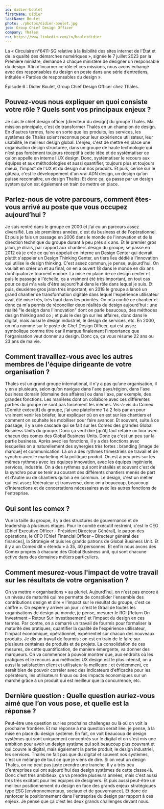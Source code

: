 ```yaml
---
id: didier-boulet
firstName: Didier
lastName: Boulet
photo: ./photos/didier-boulet.jpg
job: Group Chief Design Officer
company: Thales
rs: https://www.linkedin.com/in/bouletdidier
---
```


<p class="fr-text--lead">La «&nbsp;Circulaire n°6411-SG relative à la lisibilité des sites internet de l'État et de la qualité des démarches numériques&nbsp;», signée le 7 juillet 2023 par la Première ministre, demande à chaque ministère de désigner un responsable du design. Afin d’incarner ce rôle et ces missions, nous avons échangé avec des responsables du design en poste dans une série d’entretiens, intitulée «&nbsp;Paroles de responsables du design&nbsp;».</p><p class="fr-text--lead">Épisode 6&nbsp;: Didier Boulet, <span lang="en">Group Chief Design Officer</span> chez Thales.</p>


<h2 class="fr-h6">Pouvez-vous nous expliquer en quoi consiste votre rôle&nbsp;? Quels sont vos principaux enjeux&nbsp;?</h2>

Je suis le chief design officer [directeur du design] du groupe Thalès. Ma mission principale, c'est de transformer Thalès en un champion de design. En d'autres termes, faire en sorte que les produits, les services, les systèmes de Thalès soient reconnus pour leur expérience utilisateur, leur usabilité, le meilleur design global. L'enjeu, c'est de mettre en place une organisation design structurée, dans un groupe de haute technologie qui n’est pas forcément toujours réceptif à cette idée et de systématiser ce qu'on appelle en interne l'UX design. Donc, systématiser le recours aux équipes et aux méthodologies et aussi quantifier, toujours plus et toujours mieux, l'impact de l'UX et du design sur nos produits. Et puis, cerise sur le gâteau, c'est le développement d'un vrai ADN design, un design qu'on puisse reconnaître, un design Thalès. Et donc ça, ça passe par un design system qu'on est également en train de mettre en place.


<h2 class="fr-h6">Parlez-nous de votre parcours, comment êtes-vous arrivé au poste que vous occupez aujourd’hui&nbsp;?</h2>

Je suis rentré dans le groupe en 2000 et j'ai eu un parcours assez diversifié. Les six premières années, c'est du business et de l'opérationnel. Et puis je fais un passage en 2006 dans le monde de l'innovation et de la direction technique du groupe durant à peu près six ans. Et le premier gros jalon, je dirais, par rapport aux chantiers design du groupe, se passe en 2012 où je crée ce qu'on appelait en interne un Design Center qui devrait plutôt s'appeler un Design Thinking Center, un tiers lieu dédié à l'innovation qui utilise le design thinking. C'est assez commun, je pense, aujourd'hui. On voulait en créer un et au final, on en a ouvert 18 dans le monde en dix ans dont quatorze tournent encore. La mise en place de ce design center et puis le passage à l'échelle, ça a vraiment été très important, en tout cas pour ce qui m'a valu d'être aujourd'hui dans le rôle dans lequel je suis. Et puis, deuxième gros jalon très important, en 2018 le groupe a lancé un grand chantier de transformation digitale dans lequel l'expérience utilisateur avait été mise très, très haut dans les priorités. On m'a confié ce chantier et donc ça m'a permis de réconcilier deux réalités du design aujourd'hui : une réalité "le design dans l'innovation" dont on parle beaucoup, des méthodes design thinking and co ; et puis le design sur les affaires, donc dans le digital, mais aussi le design industriel, le design de services, etc. En 2000, on m'a nommé sur le poste de Chef Design Officer, qui est assez symbolique comme titre car il marque finalement l'importance que l'organisation veut donner au design. Donc ça, ça vous résume 22 ans ou 23 ans de ma vie.


<h2 class="fr-h6">Comment travaillez-vous avec les autres membres de l'équipe dirigeante de votre organisation&nbsp;?</h2>

Thalès est un grand groupe international, il n'y a pas qu’une organisation, il y en a plusieurs, selon qu’on navigue dans l'axe pays/région, dans l'axe business domain [domaine des affaires] ou dans l'axe, par exemple, des grandes fonctions. Les manières dont on collabore avec ces différentes parties du groupe ne sont pas forcément les mêmes. Vis-à-vis du Comex [Comité exécutif] du groupe, j'ai une plateforme 1 à 2 fois par an pour vraiment venir les briefer, leur expliquer où on en est sur les chantiers et comment on souhaite les mobiliser pour faire avancer. Et souvent, suite à ce passage, il y a une cascade qui se fait sur les Comex des grandes Global Business Units du groupe. Donc ça veut dire [qu'il] faut refaire un tour avec chacun des comex des Global Business Units. Donc ça c'est un peu sur la partie business. Après avec les fonctions, il y a des fonctions avec lesquelles on a naturellement des synergies très fortes : branding [image de marque] et communication. Là on a des rythmes trimestriels de travail et de synchro avec le marketing et la politique produit. On est à peu près sur les mêmes rythmes avec les équipes innovation, avec les équipes ingénierie, services, industrie. On a des rythmes qui sont installés et souvent c'est de la synchro pour se tenir au courant des différents chantiers menés de part et d'autre ou de chantiers qu’on a en commun. Le design, c'est un métier qui est assez fédérateur et transverse, donc on a beaucoup, beaucoup d'interactions et de concertations nécessaires avec les autres fonctions de l'entreprise. 

<h2 class="fr-h6">Qui sont les comex&nbsp;?</h2> 

Vue la taille du groupe, il y a des structures de gouvernance et de leadership à plusieurs étages. Pour le comité exécutif restreint, c'est le CEO [Chief Executive Officer - Président Directeur Général], le patron des opérations, le CFO [Chief Financial Officer – Directeur général des finances], la Stratégie et puis les grands patrons de Global Business Unit. Et il y a un Comex dit « étendu » à 35, 40 personnes. Et enfin nous avons des Comex propres à chacune des Global Business unit, qui sont chacune active dans des domaines métiers particuliers. 


<h2 class="fr-h6">Comment mesurez-vous l'impact de votre travail sur les résultats de votre organisation&nbsp;?</h2>

On va mettre « organisations » au pluriel. Aujourd'hui, on n'est pas encore à un niveau de maturité qui me permette de consolider l'ensemble des contributions design et dire « l'impact sur le résultat du groupe, c'est ce chiffre ». On espère y arriver un jour : c'est le Graal de toutes les organisations de design au monde, je pense, mesurer le ROI [Return On Investment – Retour Sur Investissement] et l'impact du design en ces termes. Par contre, on a démarré un travail de fourmis pour formaliser la maturité des pratiques, quantifier la qualité de l'expérience utilisateur, l'impact économique, opérationnel, expérientiel sur chacun des nouveaux produits. Je dis un travail de fourmis : on est en train de le faire sur plusieurs centaines de produits et de projets. La consolidation de ces mesures, de cette quantification, de manière émergente, va donner des marqueurs. On va commencer à pouvoir montrer que, aux endroits où les pratiques et le recours aux méthodes UX design est le plus intensif, on a aussi la satisfaction client et utilisateur la meilleure ; et évidemment, ce serait bien de pouvoir corréler avec des indicateurs d'efficacité pour les opérateurs, les utilisateurs finaux ou des impacts économiques sur un marché grâce à un produit qui est meilleur que la concurrence, etc.


<h2 class="fr-h6">Dernière question&nbsp;: Quelle question auriez-vous aimé que l’on vous pose, et quelle est la réponse&nbsp;?</h2>

Peut-être une question sur les prochains challenges ou là où on voit la prochaine frontière. Et ma réponse à ma question serait liée, je pense, à la mise en place du design système. En fait, on voit beaucoup de design systèmes qui sont uniquement concentrés sur le digital et on s'est mis une ambition pour avoir un design système qui soit beaucoup plus couvrant et qui couvre le digital, mais également la partie produit, le design industriel, les services. Thalès ne fait pas que du digital et souvent nos systèmes, c'est un mélange de tout ce que je viens de dire. Si on veut un design Thalès, on ne peut pas juste prendre une tranche. Il y a très peu d'entreprises qui ont aujourd'hui des design systèmes de cette classe-là. Donc c'est très ambitieux, ça va prendre plusieurs années, mais c'est aussi très très excitant pour les équipes de designers. Et puis aussi peut-être un meilleur positionnement du design en face des grands enjeux stratégiques type ESG [environnementaux, sociaux et de gouvernance]. Et donc de renforcer le positionnement dans l'entreprise du design par rapport à ces enjeux. Je pense que ça c'est les deux grands challenges devant nous.
